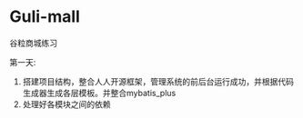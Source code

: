 # Guli-mall
谷粒商城练习

第一天:
1. 搭建项目结构，整合人人开源框架，管理系统的前后台运行成功，并根据代码生成器生成各层模板。并整合mybatis_plus
2. 处理好各模块之间的依赖
